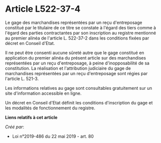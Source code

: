 # Article L522-37-4

Le gage des marchandises représentées par un reçu d'entreposage constitué par le titulaire de ce titre se constate à l'égard
des tiers comme à l'égard des parties contractantes par son inscription au registre mentionné au premier alinéa de l'article
L. 522-37-2 dans les conditions fixées par décret en Conseil d'Etat.

Il ne peut être consenti aucune sûreté autre que le gage constitué en application du premier alinéa du présent article sur
des marchandises représentées par un reçu d'entreposage, à peine d'inopposabilité de sa constitution. La réalisation et
l'attribution judiciaire du gage de marchandises représentées par un reçu d'entreposage sont régies par l'article L. 521-3.

Les informations relatives au gage sont consultables gratuitement sur un site d'information accessible en ligne.

Un décret en Conseil d'Etat définit les conditions d'inscription du gage et les modalités de fonctionnement du registre.

**Liens relatifs à cet article**

_Créé par_:

  - Loi n°2019-486 du 22 mai 2019 - art. 80
